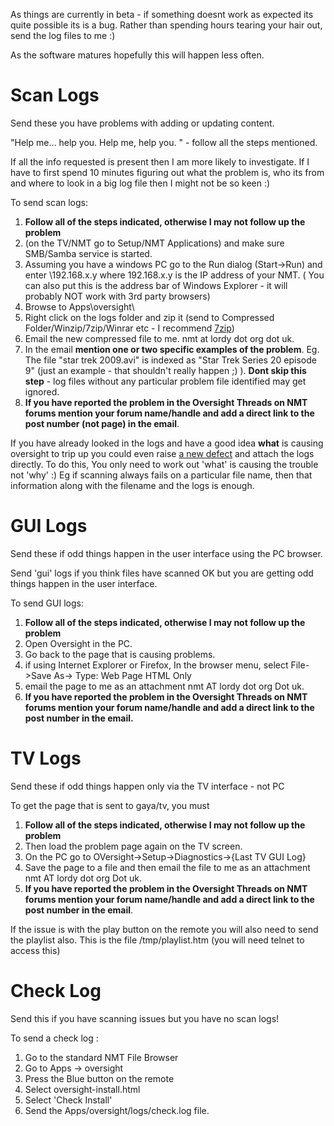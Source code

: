 As things are currently in beta - if something doesnt work as expected its quite possible its is a bug. Rather than spending hours tearing your hair out, send the log files to me :)

As the software matures hopefully this will happen less often.



# Scan Logs #

Send these you have problems with adding or updating content.

"Help me... help you. Help me, help you. " - follow all the steps mentioned.

If all the info requested is present then I am more likely to investigate.
If I have to first spend 10 minutes figuring out what the problem is, who its from and where to look in a big log file then I might not be so keen :)

To send scan logs:

  1. **Follow all of the steps indicated, otherwise I may not follow up the problem**
  1. (on the TV/NMT go to Setup/NMT Applications) and make sure SMB/Samba service is started.
  1. Assuming you have a windows PC go to the Run dialog (Start->Run) and enter  \\192.168.x.y where 192.168.x.y is the IP address of your NMT. ( You can also put this is the address bar of Windows Explorer - it will probably NOT work with 3rd party browsers)
  1. Browse to Apps\oversight\
  1. Right click on the logs folder and zip it (send to Compressed Folder/Winzip/7zip/Winrar etc - I recommend [7zip](http://www.7-zip.org/))
  1. Email the new compressed file to me. nmt at lordy dot org dot uk.
  1. In the email **mention one or two specific examples of the problem**. Eg. The file "star trek 2009.avi" is indexed as "Star Trek Series 20 episode 9" (just an example - that shouldn't really happen ;) ). **Dont skip this step** - log files without any particular problem file identified may get ignored.
  1. **If you have reported the problem in the Oversight Threads on NMT forums mention your forum name/handle and add a direct link to the post number (not page) in the email**.

If  you have already looked in the logs and have a good idea **what** is causing oversight to trip up you could even raise  [a new defect](http://code.google.com/p/oversight/issues/list) and attach the logs directly. To do this, You only need to work out 'what' is causing the trouble not 'why' :)
Eg if scanning always fails on a particular file name, then that information along with the filename and the logs is enough.

# GUI Logs #

Send these if odd things happen in the user interface using the PC browser.

Send 'gui' logs if you think files have scanned OK but you are getting odd things happen in the user interface.

To send GUI logs:

  1. **Follow all of the steps indicated, otherwise I may not follow up the problem**
  1. Open Oversight in the PC.
  1. Go back to the page that is causing problems.
  1. if using Internet Explorer or Firefox, In the browser menu,  select File->Save As-> Type: Web Page HTML Only
  1. email the page to me as an attachment  nmt AT lordy dot org Dot uk.
  1. **If you have reported the problem in the Oversight Threads on NMT forums mention your forum name/handle and add a direct link to the post number in the email.**

# TV Logs #

Send these if odd things happen only via the TV interface - not PC

To get the page that is sent to gaya/tv, you must

  1. **Follow all of the steps indicated, otherwise I may not follow up the problem**
  1. Then load the problem page again on the TV screen.
  1. On the PC go to OVersight->Setup->Diagnostics->{Last TV GUI Log}
  1. Save the page to a file and then email the file to me as an attachment  nmt AT lordy dot org Dot uk.
  1. **If you have reported the problem in the Oversight Threads on NMT forums mention your forum name/handle and add a direct link to the post number in the email**.

If the issue is with the play button on the remote you will also need to send the playlist also. This is the file /tmp/playlist.htm (you will need telnet to access this)

# Check Log #

Send this if you have scanning issues but you have no scan logs!

To send a check log :
  1. Go to the standard NMT File Browser
  1. Go to Apps -> oversight
  1. Press the Blue button on the remote
  1. Select oversight-install.html
  1. Select 'Check Install'
  1. Send the Apps/oversight/logs/check.log file.